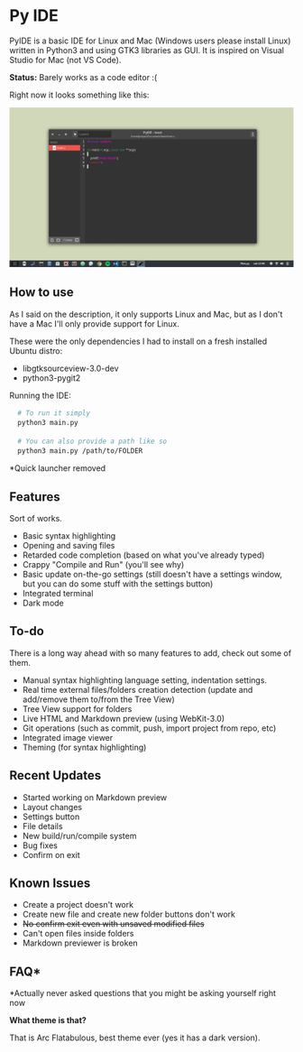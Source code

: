 # Py IDE

PyIDE is a basic IDE for Linux and Mac (Windows users please install Linux) written in Python3 and using GTK3 libraries as GUI. It is inspired on Visual Studio for Mac (not VS Code).

__Status:__ Barely works as a code editor :(

Right now it looks something like this:

![](pyide-preview.png)

## How to use

As I said on the description, it only supports Linux and Mac, but as I don't have a Mac I'll only provide support for Linux.

These were the only dependencies I had to install on a fresh installed Ubuntu distro:
* libgtksourceview-3.0-dev
* python3-pygit2

Running the IDE:

```bash
  # To run it simply
  python3 main.py

  # You can also provide a path like so
  python3 main.py /path/to/FOLDER
```

\*Quick launcher removed

## Features

Sort of works.

* Basic syntax highlighting
* Opening and saving files
* Retarded code completion (based on what you've already typed)
* Crappy "Compile and Run" (you'll see why)
* Basic update on-the-go settings (still doesn't have a settings window, but you can do some stuff with the settings button)
* Integrated terminal
* Dark mode

## To-do

There is a long way ahead with so many features to add, check out some of them.

* Manual syntax highlighting language setting, indentation settings.
* Real time external files/folders creation detection (update and add/remove them to/from the Tree View)
* Tree View support for folders
* Live HTML and Markdown preview (using WebKit-3.0)
* Git operations (such as commit, push, import project from repo, etc)
* Integrated image viewer
* Theming (for syntax highlighting)

## Recent Updates

* Started working on Markdown preview
* Layout changes
* Settings button
* File details
* New build/run/compile system
* Bug fixes
* Confirm on exit

## Known Issues

* Create a project doesn't work
* Create new file and create new folder buttons don't work
* ~~No confirm exit even with unsaved modified files~~
* Can't open files inside folders
* Markdown previewer is broken

## FAQ*

\*Actually never asked questions that you might be asking yourself right now

__What theme is that?__

That is Arc Flatabulous, best theme ever (yes it has a dark version).

